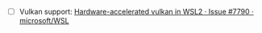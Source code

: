 - [ ] Vulkan support: [Hardware-accelerated vulkan in WSL2 · Issue #7790 · microsoft/WSL](https://github.com/microsoft/WSL/issues/7790)
